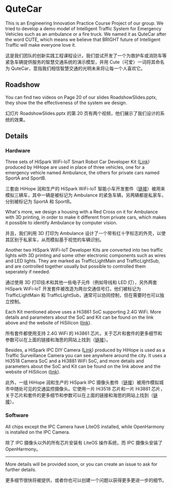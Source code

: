 # QuteCar

This is an Engineering Innovation Practice Course Project of our group. We tried to develop a demo model of Intelligent Traffic System for Emergency Vehicles such as an ambulance or a fire truck. We named it as QuteCar after the word CUTE, which means we believe that BRIGHT future of Intelligent Traffic will make everyone love it.

这是我们团队的创新实践工程课程设计。我们尝试开发了一个为救护车或消防车等紧急车辆提供服务的智慧交通系统的演示模型，并用 Cute（可爱）一词将其命名为 QuteCar，意指我们相信智慧交通的光明未来将让每一个人喜欢它。

## Roadshow

You can find two videos on Page 20 of our slides RoadshowSlides.pptx, they show the the effectiveness of the system we design.

幻灯片 RoadshowSlides.pptx 的第 20 页有两个视频，他们展示了我们设计的系统的效果。

## Details

### Hardware

Three sets of HiSpark WiFi-IoT Smart Robot Car Developer Kit ([Link](www.hihope.org/en/pro/pro1.aspx?mtt=55)) produced by HiHope are used in place of three vehicles, one for a emergency vehicle named Ambulance, the others for private cars named SportA and SportB.

三套由 HiHope 润和生产的 HiSpark WiFi-IoT 智能小车开发套件（[链接](www.hihope.org/pro/pro1.aspx?mtt=55)）被用来模拟三辆车，其中一辆是被标记为 Ambulance 的紧急车辆，另两辆都是私家车，分别被标记为 SportA 和 SportB。

What's more, we design a housing with a Red Cross on it for Ambulance with 3D printing, in order to make it different from private cars, which makes it possible to identify Ambulance by computer vision.

并且，我们利用 3D 打印为 Ambulance 设计了一个带有红十字标志的外壳，以使其区别于私家车，从而模拟基于视觉的车辆识别。

Another two HiSpark WiFi-IoT Developer Kits are converted into two traffic lights with 3D printing and some other electronic components such as wires and LED lights. They are marked as TrafficLightMain and TrafficLightSub, and are controlled together usually but possible to controlled them seperately if needed.

通过使用 3D 打印技术和其他一些电子元件（例如导线和 LED 灯），另外两套 HiSpark WiFi-IoT 开发套件被改造为两台交通信号灯。他们被标记为 TrafficLightMain 和 TrafficLightSub，通常可以协同控制，但在需要时也可以独立控制。

Each Kit mentioned above uses a Hi3861 SoC supporting 2.4G WiFi. More
details and parameters about the SoC and Kit can be found on the link above and the website of HiSilicon ([link](www.hisilicon.com/en/products/smart-iot/ShortRangeWirelessIOT/Hi3861V100)).

所有套件都使用支持 2.4G WiFi 的 Hi3861 芯片。关于芯片和套件的更多细节和参数可以在上面的链接和海思的网站上找到（[链接](www.hisilicon.com/cn/products/smart-iot/ShortRangeWirelessIOT/Hi3861V100)）。


Besides, a HiSpark IPC DIY Camera ([Link](www.hihope.org/en/pro/pro1.aspx?mtt=23)) produced by HiHope is used as a Traffic Surveillance Camera you can see anywhere around the city. It uses a Hi3518 Camera SoC and a Hi3881 WiFi SoC, and more details and parameters about the SoC and Kit can be found on the link above and the website of HiSilicon ([link](www.hisilicon.com/en/products/smart-vision/consumer-camera/IOTVision/Hi3518EV300)).


此外，一组 HiHope 润和生产的 HiSpark IPC 摄像头套件（[链接](www.hihope.org/pro/pro1.aspx?mtt=23)）被用作模拟城市中随处可见的交通监控摄像头。它使用一片 Hi3518 芯片和一片 Hi3881 芯片，关于芯片和套件的更多细节和参数可以在上面的链接和海思的网站上找到（[链接](www.hisilicon.com/cn/products/smart-vision/consumer-camera/IOTVision/Hi3518EV300)）。

### Software

All chips except the IPC Camera have LiteOS installed, while OpenHarmony is installed on the IPC Camera.

除了 IPC 摄像头以外的所有芯片安装有 LiteOS 操作系统，而 IPC 摄像头安装了 OpenHarmony。

-----

More details will be provided soon, or you can create an issue to ask for further details. 

更多细节很快将被提供，或者你也可以创建一个问题以获得更多更进一步的细节。